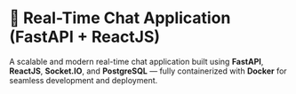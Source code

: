 # 💬 Real-Time Chat Application (FastAPI + ReactJS)

A scalable and modern real-time chat application built using **FastAPI**, **ReactJS**, **Socket.IO**, and **PostgreSQL** — fully containerized with **Docker** for seamless development and deployment.
